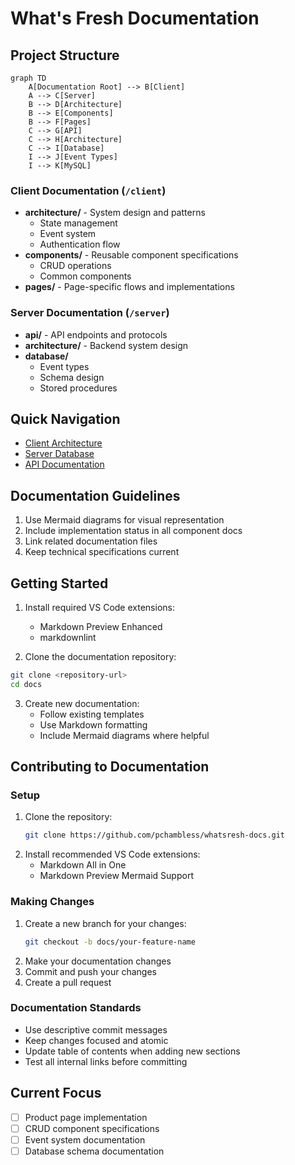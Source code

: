 # What's Fresh Documentation

## Project Structure
```mermaid
graph TD
    A[Documentation Root] --> B[Client]
    A --> C[Server]
    B --> D[Architecture]
    B --> E[Components]
    B --> F[Pages]
    C --> G[API]
    C --> H[Architecture]
    C --> I[Database]
    I --> J[Event Types]
    I --> K[MySQL]
```

### Client Documentation (`/client`)
- **architecture/** - System design and patterns
  - State management
  - Event system
  - Authentication flow
- **components/** - Reusable component specifications
  - CRUD operations
  - Common components
- **pages/** - Page-specific flows and implementations

### Server Documentation (`/server`)
- **api/** - API endpoints and protocols
- **architecture/** - Backend system design
- **database/** 
  - Event types
  - Schema design
  - Stored procedures

## Quick Navigation
- [Client Architecture](./client/architecture/)
- [Server Database](./server/database/)
- [API Documentation](./server/api/)

## Documentation Guidelines
1. Use Mermaid diagrams for visual representation
2. Include implementation status in all component docs
3. Link related documentation files
4. Keep technical specifications current

## Getting Started
1. Install required VS Code extensions:
   - Markdown Preview Enhanced
   - markdownlint

2. Clone the documentation repository:
```bash
git clone <repository-url>
cd docs
```

3. Create new documentation:
   - Follow existing templates
   - Use Markdown formatting
   - Include Mermaid diagrams where helpful

## Contributing to Documentation

### Setup
1. Clone the repository:
   ```bash
   git clone https://github.com/pchambless/whatsresh-docs.git
   ```
2. Install recommended VS Code extensions:
   - Markdown All in One
   - Markdown Preview Mermaid Support

### Making Changes
1. Create a new branch for your changes:
   ```bash
   git checkout -b docs/your-feature-name
   ```
2. Make your documentation changes
3. Commit and push your changes
4. Create a pull request

### Documentation Standards
- Use descriptive commit messages
- Keep changes focused and atomic
- Update table of contents when adding new sections
- Test all internal links before committing

## Current Focus
- [ ] Product page implementation
- [ ] CRUD component specifications
- [ ] Event system documentation
- [ ] Database schema documentation